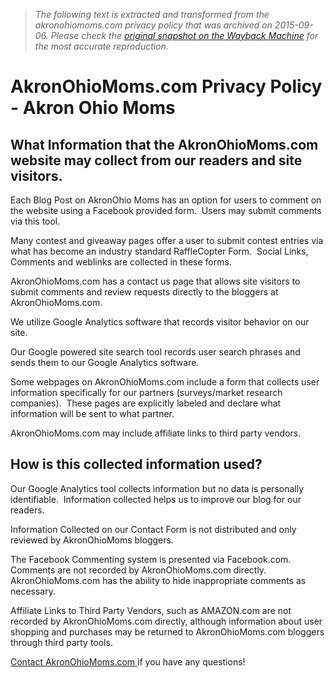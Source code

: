 > *The following text is extracted and transformed from the akronohiomoms.com privacy policy that was archived on 2015-09-06. Please check the [original snapshot on the Wayback Machine](https://web.archive.org/web/20150906165953id_/http%3A//www.akronohiomoms.com/about/akronohiomoms-com-privacy-policy) for the most accurate reproduction.*

# AkronOhioMoms.com Privacy Policy - Akron Ohio Moms

## What Information that the AkronOhioMoms.com website may collect from our readers and site visitors.

Each Blog Post on AkronOhio Moms has an option for users to comment on the website using a Facebook provided form.  Users may submit comments via this tool.

Many contest and giveaway pages offer a user to submit contest entries via what has become an industry standard RaffleCopter Form.  Social Links, Comments and weblinks are collected in these forms.

AkronOhioMoms.com has a contact us page that allows site visitors to submit comments and review requests directly to the bloggers at AkronOhioMoms.com.

We utilize Google Analytics software that records visitor behavior on our site.

Our Google powered site search tool records user search phrases and sends them to our Google Analytics software.

Some webpages on AkronOhioMoms.com include a form that collects user information specifically for our partners (surveys/market research companies).  These pages are explicitly labeled and declare what information will be sent to what partner.

AkronOhioMoms.com may include affiliate links to third party vendors.

## How is this collected information used?

Our Google Analytics tool collects information but no data is personally identifiable.  Information collected helps us to improve our blog for our readers.

Information Collected on our Contact Form is not distributed and only reviewed by AkronOhioMoms bloggers.

The Facebook Commenting system is presented via Facebook.com.  Comments are not recorded by AkronOhioMoms.com directly.  AkronOhioMoms.com has the ability to hide inappropriate comments as necessary.

Affiliate Links to Third Party Vendors, such as AMAZON.com are not recorded by AkronOhioMoms.com directly, although information about user shopping and purchases may be returned to AkronOhioMoms.com bloggers through third party tools.

[Contact AkronOhioMoms.com ](http://www.akronohiomoms.com/pr-info/)if you have any questions!
